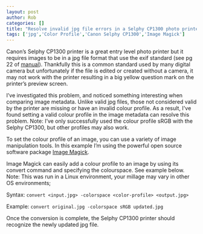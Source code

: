 ```yaml
---
layout: post
author: Rob
categories: []
title: "Resolve invalid jpg file errors in a Selphy CP1300 photo printer"
tags: ['jpg','Color Profile','Canon Selphy CP1300','Image Magick']
---
```

Canon’s Selphy CP1300 printer is a great entry level photo printer but it requires images to be in a jpg file format that use the exif standard (see pg 22 of [manual](http://pdisp01.c-wss.com/gdl/WWUFORedirectTarget.do?id=MDMwMDAyNzUwMjAx&cmp=ABR&lang=EN)). Thankfully this is a common standard used by many digital camera but unfortunately if the file is edited or created without a camera, it may not work with the printer resulting in a big yellow question mark on the printer’s preview screen. 

I’ve investigated this problem, and noticed something interesting when comparing image metadata. Unlike valid jpg files, those not considered valid by the printer are missing or have an invalid colour profile. As a result, I've found setting a valid colour profile in the image metadata can resolve this problem. Note: I’ve only successfully used the colour profile sRGB with the Selphy CP1300, but other profiles may also work.

To set the colour profile of an image, you can use a variety of image manipulation tools. In this example I’m using the powerful open source software package [Image Magick](https://imagemagick.org/index.php).

Image Magick can easily add a colour profile to an image by using its convert command and specifying the colourspace. See example below. Note: This was run in a Linux environment, your millage may vary in other OS environments;

Syntax: `convert <input.jpg> -colorspace <color-profile> <output.jpg>`

Example: `convert original.jpg -colorspace sRGB updated.jpg`

Once the conversion is complete, the Selphy CP1300 printer should recognize the newly updated jpg file.
